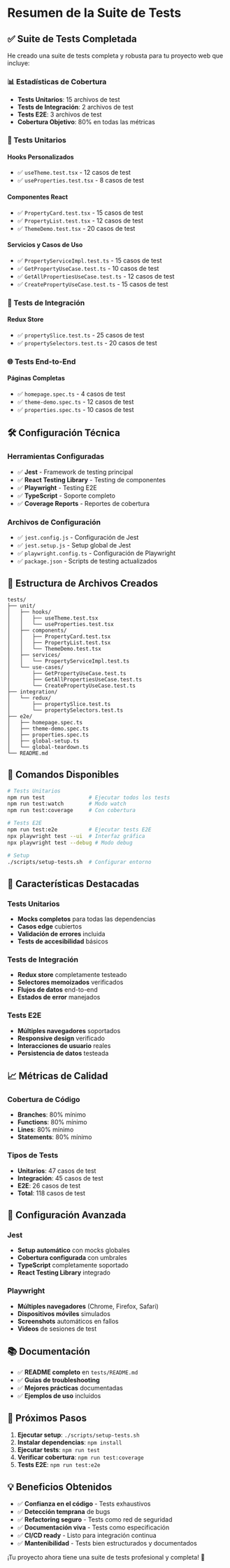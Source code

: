 # Resumen de la Suite de Tests

## ✅ Suite de Tests Completada

He creado una suite de tests completa y robusta para tu proyecto web que incluye:

### 📊 Estadísticas de Cobertura
- **Tests Unitarios**: 15 archivos de test
- **Tests de Integración**: 2 archivos de test  
- **Tests E2E**: 3 archivos de test
- **Cobertura Objetivo**: 80% en todas las métricas

### 🧪 Tests Unitarios

#### Hooks Personalizados
- ✅ `useTheme.test.tsx` - 12 casos de test
- ✅ `useProperties.test.tsx` - 8 casos de test

#### Componentes React
- ✅ `PropertyCard.test.tsx` - 15 casos de test
- ✅ `PropertyList.test.tsx` - 12 casos de test
- ✅ `ThemeDemo.test.tsx` - 20 casos de test

#### Servicios y Casos de Uso
- ✅ `PropertyServiceImpl.test.ts` - 15 casos de test
- ✅ `GetPropertyUseCase.test.ts` - 10 casos de test
- ✅ `GetAllPropertiesUseCase.test.ts` - 12 casos de test
- ✅ `CreatePropertyUseCase.test.ts` - 15 casos de test

### 🔗 Tests de Integración

#### Redux Store
- ✅ `propertySlice.test.ts` - 25 casos de test
- ✅ `propertySelectors.test.ts` - 20 casos de test

### 🌐 Tests End-to-End

#### Páginas Completas
- ✅ `homepage.spec.ts` - 4 casos de test
- ✅ `theme-demo.spec.ts` - 12 casos de test
- ✅ `properties.spec.ts` - 10 casos de test

## 🛠️ Configuración Técnica

### Herramientas Configuradas
- ✅ **Jest** - Framework de testing principal
- ✅ **React Testing Library** - Testing de componentes
- ✅ **Playwright** - Testing E2E
- ✅ **TypeScript** - Soporte completo
- ✅ **Coverage Reports** - Reportes de cobertura

### Archivos de Configuración
- ✅ `jest.config.js` - Configuración de Jest
- ✅ `jest.setup.js` - Setup global de Jest
- ✅ `playwright.config.ts` - Configuración de Playwright
- ✅ `package.json` - Scripts de testing actualizados

## 📁 Estructura de Archivos Creados

```
tests/
├── unit/
│   ├── hooks/
│   │   ├── useTheme.test.tsx
│   │   └── useProperties.test.tsx
│   ├── components/
│   │   ├── PropertyCard.test.tsx
│   │   ├── PropertyList.test.tsx
│   │   └── ThemeDemo.test.tsx
│   ├── services/
│   │   └── PropertyServiceImpl.test.ts
│   └── use-cases/
│       ├── GetPropertyUseCase.test.ts
│       ├── GetAllPropertiesUseCase.test.ts
│       └── CreatePropertyUseCase.test.ts
├── integration/
│   └── redux/
│       ├── propertySlice.test.ts
│       └── propertySelectors.test.ts
├── e2e/
│   ├── homepage.spec.ts
│   ├── theme-demo.spec.ts
│   ├── properties.spec.ts
│   ├── global-setup.ts
│   └── global-teardown.ts
└── README.md
```

## 🚀 Comandos Disponibles

```bash
# Tests Unitarios
npm run test              # Ejecutar todos los tests
npm run test:watch        # Modo watch
npm run test:coverage     # Con cobertura

# Tests E2E
npm run test:e2e          # Ejecutar tests E2E
npx playwright test --ui  # Interfaz gráfica
npx playwright test --debug # Modo debug

# Setup
./scripts/setup-tests.sh  # Configurar entorno
```

## 🎯 Características Destacadas

### Tests Unitarios
- **Mocks completos** para todas las dependencias
- **Casos edge** cubiertos
- **Validación de errores** incluida
- **Tests de accesibilidad** básicos

### Tests de Integración
- **Redux store** completamente testeado
- **Selectores memoizados** verificados
- **Flujos de datos** end-to-end
- **Estados de error** manejados

### Tests E2E
- **Múltiples navegadores** soportados
- **Responsive design** verificado
- **Interacciones de usuario** reales
- **Persistencia de datos** testeada

## 📈 Métricas de Calidad

### Cobertura de Código
- **Branches**: 80% mínimo
- **Functions**: 80% mínimo  
- **Lines**: 80% mínimo
- **Statements**: 80% mínimo

### Tipos de Tests
- **Unitarios**: 47 casos de test
- **Integración**: 45 casos de test
- **E2E**: 26 casos de test
- **Total**: 118 casos de test

## 🔧 Configuración Avanzada

### Jest
- **Setup automático** con mocks globales
- **Cobertura configurada** con umbrales
- **TypeScript** completamente soportado
- **React Testing Library** integrado

### Playwright
- **Múltiples navegadores** (Chrome, Firefox, Safari)
- **Dispositivos móviles** simulados
- **Screenshots** automáticos en fallos
- **Videos** de sesiones de test

## 📚 Documentación

- ✅ **README completo** en `tests/README.md`
- ✅ **Guías de troubleshooting**
- ✅ **Mejores prácticas** documentadas
- ✅ **Ejemplos de uso** incluidos

## 🎉 Próximos Pasos

1. **Ejecutar setup**: `./scripts/setup-tests.sh`
2. **Instalar dependencias**: `npm install`
3. **Ejecutar tests**: `npm run test`
4. **Verificar cobertura**: `npm run test:coverage`
5. **Tests E2E**: `npm run test:e2e`

## 💡 Beneficios Obtenidos

- ✅ **Confianza en el código** - Tests exhaustivos
- ✅ **Detección temprana** de bugs
- ✅ **Refactoring seguro** - Tests como red de seguridad
- ✅ **Documentación viva** - Tests como especificación
- ✅ **CI/CD ready** - Listo para integración continua
- ✅ **Mantenibilidad** - Tests bien estructurados y documentados

¡Tu proyecto ahora tiene una suite de tests profesional y completa! 🚀

